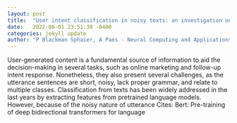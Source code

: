 ```yaml
---
layout: post
title:  "User intent classification in noisy texts: an investigation on neural language models"
date:   2022-06-01 23:51:30 -0400
categories: jekyll update
author: "P Blackman Sphaier, A Paes - Neural Computing and Applications, 2022"
---
```

User-generated content is a fundamental source of information to aid the decision-making in several tasks, such as online marketing and follow-up intent response. Nonetheless, they also present several challenges, as the utterance sentences are short, noisy, lack proper grammar, and relate to multiple classes. Classification from texts has been widely addressed in the last years by extracting features from pretrained language models. However, because of the noisy nature of utterance  Cites: Bert: Pre-training of deep bidirectional transformers for language 